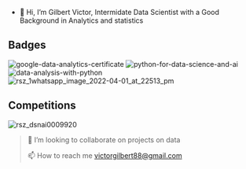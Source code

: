 - 👋 Hi, I’m Gilbert Victor, Intermidate Data Scientist with a Good Background in Analytics and statistics

## Badges 
![google-data-analytics-certificate](https://user-images.githubusercontent.com/98072583/198278069-94510cce-7816-42ff-97e7-a9f18cf441ae.png)
![python-for-data-science-and-ai](https://user-images.githubusercontent.com/98072583/198280242-2a119aa5-602a-4ac3-b5d0-e93af06a55c8.png)
![data-analysis-with-python](https://user-images.githubusercontent.com/98072583/198280234-02a926f5-cffe-4216-a4c3-c977259ee06d.png)
![rsz_1whatsapp_image_2022-04-01_at_22513_pm](https://user-images.githubusercontent.com/98072583/198285920-2a851732-3cc7-4eff-b3c7-8d0db78fa666.png)


## Competitions
![rsz_dsnai0009920](https://user-images.githubusercontent.com/98072583/198279685-548df1e8-e9e8-42fc-8fc4-673c7f6a8743.png)


>  💞️ I’m looking to collaborate on projects on data
>  
>  📫 How to reach me victorgilbert88@gmail.com







<!---
gilbertxvictor/gilbertxvictor is a ✨ special ✨ repository because its `README.md` (this file) appears on your GitHub profile.
You can click the Preview link to take a look at your changes.
--->
